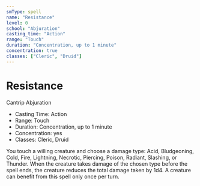 ```yaml
---
smType: spell
name: "Resistance"
level: 0
school: "Abjuration"
casting_time: "Action"
range: "Touch"
duration: "Concentration, up to 1 minute"
concentration: true
classes: ["Cleric", "Druid"]
---
```


# Resistance
Cantrip Abjuration

- Casting Time: Action
- Range: Touch
- Duration: Concentration, up to 1 minute
- Concentration: yes
- Classes: Cleric, Druid

You touch a willing creature and choose a damage type: Acid, Bludgeoning, Cold, Fire, Lightning, Necrotic, Piercing, Poison, Radiant, Slashing, or Thunder. When the creature takes damage of the chosen type before the spell ends, the creature reduces the total damage taken by 1d4. A creature can benefit from this spell only once per turn.
